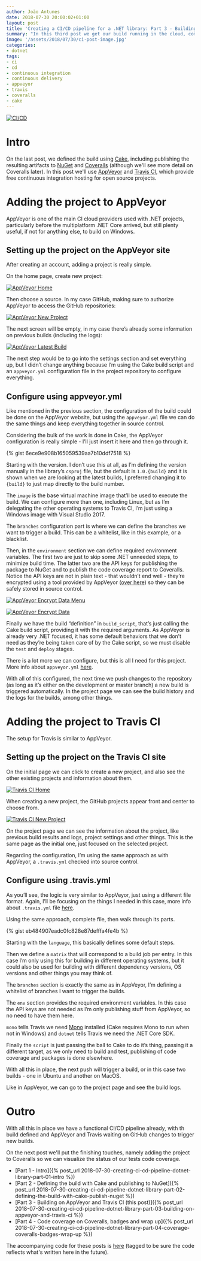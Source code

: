 ```yaml
---
author: João Antunes
date: 2018-07-30 20:00:02+01:00
layout: post
title: 'Creating a CI/CD pipeline for a .NET library: Part 3 - Building on AppVeyor and Travis CI'
summary: "In this third post we get our build running in the cloud, compiling and testing in Windows, Linux and MacOS."
image: '/assets/2018/07/30/ci-post-image.jpg'
categories:
- dotnet
tags:
- ci
- cd
- continuous integration
- continuous delivery
- appveyor
- travis
- coveralls
- cake
---
```


[![CI/CD](/assets/2018/07/30/ci-post-image.jpg)](/assets/2018/07/30/ci-post-image.jpg)

# Intro
On the last post, we defined the build using [Cake](https://cakebuild.net/), including publishing the resulting artifacts to [NuGet](https://www.nuget.org/) and [Coveralls](https://coveralls.io/) (although we'll see more detail on Coveralls later). In this post we'll use [AppVeyor](https://www.appveyor.com/) and [Travis CI](https://travis-ci.org/), which provide free continuous integration hosting for open source projects.

# Adding the project to AppVeyor
AppVeyor is one of the main CI cloud providers used with .NET projects, particularly before the multiplatform .NET Core arrived, but still plenty useful, if not for anything else, to build on Windows.

## Setting up the project on the AppVeyor site
After creating an account, adding a project is really simple. 

On the home page, create new project:

[![AppVeyor Home](/assets/2018/07/30/appveyor-home.jpg)](/assets/2018/07/30/appveyor-home.jpg)

Then choose a source. In my case GitHub, making sure to authorize AppVeyor to access the GitHub repositories:

[![AppVeyor New Project](/assets/2018/07/30/appveyor-new-project.jpg)](/assets/2018/07/30/appveyor-new-project.jpg)

The next screen will be empty, in my case there’s already some information on previous builds (including the logs):

[![AppVeyor Latest Build](/assets/2018/07/30/appveyor-latest-build.jpg)](/assets/2018/07/30/appveyor-latest-build.jpg)

The next step would be to go into the settings section and set everything up, but I didn’t change anything because I’m using the Cake build script and an `appveyor.yml` configuration file in the project repository to configure everything.

## Configure using appveyor.yml

Like mentioned in the previous section, the configuration of the build could be done on the AppVeyor website, but using the `appveyor.yml` file we can do the same things and keep everything together in source control.

Considering the bulk of the work is done in Cake, the AppVeyor configuration is really simple - I’ll just insert it here and then go through it.

{% gist 6ece9e908b165059539aa7b10ddf7518 %}

Starting with the version. I don’t use this at all, as I’m defining the version manually in the library’s `csproj` file, but the default is `1.0.{build}` and it is shown when we are looking at the latest builds, I preferred changing it to `{build}` to just map directly to the build number.

The `image` is the base virtual machine image that’ll be used to execute the build. We can configure more than one, including Linux, but as I’m delegating the other operating systems to Travis CI, I’m just using a Windows image with Visual Studio 2017.

The `branches` configuration part is where we can define the branches we want to trigger a build. This can be a whitelist, like in this example, or a blacklist.

Then, in the `environment` section we can define required environment variables. The first two are just to skip some .NET unneeded steps, to minimize build time. The latter two are the API keys for publishing the package to NuGet and to publish the code coverage report to Coveralls. Notice the API keys are not in plain text - that wouldn’t end well - they’re encrypted using a tool provided by AppVeyor ([over here](https://ci.appveyor.com/tools/encrypt)) so they can be safely stored in source control.

[![AppVeyor Encrypt Data Menu](/assets/2018/07/30/appveyor-encrypt-data-menu.jpg)](/assets/2018/07/30/appveyor-encrypt-data-menu.jpg)

[![AppVeyor Encrypt Data](/assets/2018/07/30/appveyor-encrypt-data.jpg)](/assets/2018/07/30/appveyor-encrypt-data.jpg)

Finally we have the build “definition” in `build_script`, that’s just calling the Cake build script, providing it with the required arguments. As AppVeyor is already very .NET focused, it has some default behaviors that we don’t need as they’re being taken care of by the Cake script, so we must disable the `test` and `deploy` stages.

There is a lot more we can configure, but this is all I need for this project. More info about `appveyor.yml` [here](https://www.appveyor.com/docs/appveyor-yml/).

With all of this configured, the next time we push changes to the repository (as long as it’s either on the development or master branch) a new build is triggered automatically. In the project page we can see the build history and the logs for the builds, among other things.

# Adding the project to Travis CI
The setup for Travis is similar to AppVeyor.

## Setting up the project on the Travis CI site
On the initial page we can click to create a new project, and also see the other existing projects and information about them.

[![Travis CI Home](/assets/2018/07/30/travis-home.jpg)](/assets/2018/07/30/travis-home.jpg)

When creating a new project, the GitHub projects appear front and center to choose from.

[![Travis CI New Project](/assets/2018/07/30/travis-new-project.jpg)](/assets/2018/07/30/travis-new-project.jpg)

On the project page we can see the information about the project, like previous build results and logs, project settings and other things. This is the same page as the initial one, just focused on the selected project.

Regarding the configuration, I’m using the same approach as with AppVeyor, a `.travis.yml` checked into source control.

## Configure using .travis.yml

As you’ll see, the logic is very similar to AppVeyor, just using a different file format. Again, I’ll be focusing on the things I needed in this case, more info about `.travis.yml` file [here](https://docs.travis-ci.com/user/customizing-the-build/).

Using the same approach, complete file, then walk through its parts.

{% gist eb484907eadc0fc828e87defffa4fe4b %}

Starting with the `language`, this basically defines some default steps.

Then we define a `matrix` that will correspond to a build job per entry. In this case I’m only using this for building in different operating systems, but it could also be used for building with different dependency versions, OS versions and other things you may think of.

The `branches` section is exactly the same as in AppVeyor, I’m defining a whitelist of branches I want to trigger the builds.

The `env` section provides the required environment variables. In this case the API keys are not needed as I’m only publishing stuff from AppVeyor, so no need to have them here.

`mono` tells Travis we need [Mono](https://www.mono-project.com/) installed (Cake requires Mono to run when not in Windows) and `dotnet` tells Travis we need the .NET Core SDK.

Finally the `script` is just passing the ball to Cake to do it’s thing, passing it a different target, as we only need to build and test, publishing of code coverage and packages is done elsewhere.

With all this in place, the next push will trigger a build, or in this case two builds - one in Ubuntu and another on MacOS.

Like in AppVeyor, we can go to the project page and see the build logs.

# Outro
With all this in place we have a functional CI/CD pipeline already, with th build defined and AppVeyor and Travis waiting on GitHub changes to trigger new builds.

On the next post we'll put the finishing touches, namely adding the project to Coveralls so we can visualize the status of our tests code coverage.

- [Part 1 - Intro]({% post_url 2018-07-30-creating-ci-cd-pipeline-dotnet-library-part-01-intro %})
- [Part 2 - Defining the build with Cake and publishing to NuGet]({% post_url 2018-07-30-creating-ci-cd-pipeline-dotnet-library-part-02-defining-the-build-with-cake-publish-nuget %})
- [Part 3 - Building on AppVeyor and Travis CI (this post)]({% post_url 2018-07-30-creating-ci-cd-pipeline-dotnet-library-part-03-building-on-appveyor-and-travis-ci %})
- [Part 4 - Code coverage on Coveralls, badges and wrap up]({% post_url 2018-07-30-creating-ci-cd-pipeline-dotnet-library-part-04-coverage-coveralls-badges-wrap-up %})

The accompanying code for these posts is [here](https://github.com/CodingMilitia/GrpcExtensions/tree/july-blog-post) (tagged to be sure the code reflects what's written here in the future).